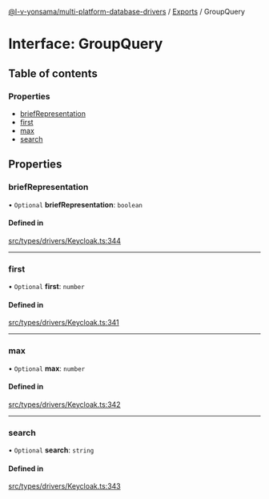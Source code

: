 [@l-v-yonsama/multi-platform-database-drivers](../README.md) / [Exports](../modules.md) / GroupQuery

# Interface: GroupQuery

## Table of contents

### Properties

- [briefRepresentation](GroupQuery.md#briefrepresentation)
- [first](GroupQuery.md#first)
- [max](GroupQuery.md#max)
- [search](GroupQuery.md#search)

## Properties

### briefRepresentation

• `Optional` **briefRepresentation**: `boolean`

#### Defined in

[src/types/drivers/Keycloak.ts:344](https://github.com/l-v-yonsama/db-drivers/blob/d4478ef/src/types/drivers/Keycloak.ts#L344)

___

### first

• `Optional` **first**: `number`

#### Defined in

[src/types/drivers/Keycloak.ts:341](https://github.com/l-v-yonsama/db-drivers/blob/d4478ef/src/types/drivers/Keycloak.ts#L341)

___

### max

• `Optional` **max**: `number`

#### Defined in

[src/types/drivers/Keycloak.ts:342](https://github.com/l-v-yonsama/db-drivers/blob/d4478ef/src/types/drivers/Keycloak.ts#L342)

___

### search

• `Optional` **search**: `string`

#### Defined in

[src/types/drivers/Keycloak.ts:343](https://github.com/l-v-yonsama/db-drivers/blob/d4478ef/src/types/drivers/Keycloak.ts#L343)
